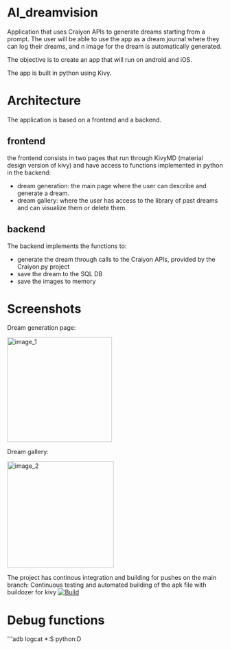 # AI_dreamvision
Application that uses Craiyon APIs to generate dreams starting from a prompt. 
The user will be able to use the app as a dream journal where they can log their dreams, and n image for the dream is automatically generated.

The objective is to create an app that will run on android and iOS.

The app is built in python using Kivy. 

# Architecture

The application is based on a frontend and a backend.

## frontend
the frontend consists in two pages that run through KivyMD (material design version of kivy) and have access to functions implemented in python in the backend:

- dream generation: the main page where the user can describe and generate a dream.
- dream gallery: where the user has access to the library of past dreams and can visualize them or delete them.

## backend

The backend implements the functions to:
- generate the dream through calls to the Craiyon APIs, provided by the Craiyon.py project
- save the dream to the SQL DB
- save the images to memory

# Screenshots

Dream generation page:

<img width="244" alt="image_1" src="https://user-images.githubusercontent.com/106270843/217652624-511dcfb3-cad5-4211-88c8-ce23bcf8e5df.png">


Dream gallery:

<img width="248" alt="image_2" src="https://user-images.githubusercontent.com/106270843/217652653-e1a21d3a-08cc-4b22-bf30-beea8f13c9f8.png">


The project has continous integration and building for pushes on the main branch: 
Continuous testing and automated building of the apk file with buildozer for kivy
[![Build](https://github.com/lorenzomad/AI_dreamvision/actions/workflows/main.yml/badge.svg)](https://github.com/lorenzomad/AI_dreamvision/actions/workflows/main.yml)


# Debug functions
'''adb logcat *:S python:D